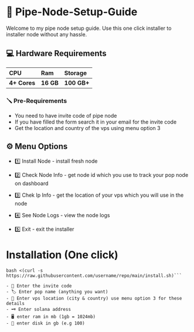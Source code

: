 # 🚀 Pipe-Node-Setup-Guide
Welcome to my pipe node setup guide. Use this one click installer to installer node without any hassle.
## 💻 Hardware Requirements
| CPU | Ram     | Storage               |
| :-------- | :------- | :------------------------- |
| **4+ Cores** | **16 GB** | **100 GB+** |

### 🪛 Pre-Requirements
- You need to have invite code of pipe node
- If you have filled the form search it in your email for the invite code
- Get the location and country of the vps using menu option 3

## ⚙️ Menu Options

- 1️⃣ Install Node - install fresh node

- 2️⃣ Check Node Info - get node id which you use to track your pop node on dashboard

- 3️⃣ Chek Ip Info - get the location of your vps which you will use in the node

- 4️⃣ See Node Logs - view the node logs

- 5️⃣ Exit - exit the installer

# Installation (One click)

```
bash <(curl -s https://raw.githubusercontent.com/username/repo/main/install.sh)```

- 🔑 Enter the invite code
- 🏷 Enter pop name (anything you want)
- 📍 Enter vps location (city & country) use menu option 3 for these details
- 🗝 Enter solana address
- 🖥 enter ram in mb (1gb = 1024mb)
- 💾 enter disk in gb (e.g 100)